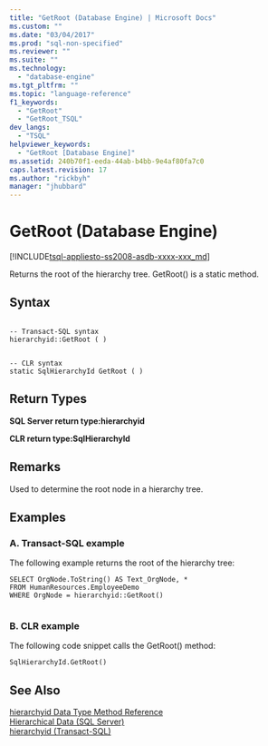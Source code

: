```yaml
---
title: "GetRoot (Database Engine) | Microsoft Docs"
ms.custom: ""
ms.date: "03/04/2017"
ms.prod: "sql-non-specified"
ms.reviewer: ""
ms.suite: ""
ms.technology: 
  - "database-engine"
ms.tgt_pltfrm: ""
ms.topic: "language-reference"
f1_keywords: 
  - "GetRoot"
  - "GetRoot_TSQL"
dev_langs: 
  - "TSQL"
helpviewer_keywords: 
  - "GetRoot [Database Engine]"
ms.assetid: 240b70f1-eeda-44ab-b4bb-9e4af80fa7c0
caps.latest.revision: 17
ms.author: "rickbyh"
manager: "jhubbard"
---
```

# GetRoot (Database Engine)
[!INCLUDE[tsql-appliesto-ss2008-asdb-xxxx-xxx_md](../../relational-databases/import-export/includes/tsql-appliesto-ss2008-asdb-xxxx-xxx-md.md)]

  Returns the root of the hierarchy tree. GetRoot() is a static method.  
  
## Syntax  
  
```  
  
-- Transact-SQL syntax  
hierarchyid::GetRoot ( )   
```  
  
```  
  
-- CLR syntax  
static SqlHierarchyId GetRoot ( )   
```  
  
## Return Types  
 **SQL Server return type:hierarchyid**  
  
 **CLR return type:SqlHierarchyId**  
  
## Remarks  
 Used to determine the root node in a hierarchy tree.  
  
## Examples  
  
### A. Transact-SQL example  
 The following example returns the root of the hierarchy tree:  
  
```  
SELECT OrgNode.ToString() AS Text_OrgNode, *  
FROM HumanResources.EmployeeDemo  
WHERE OrgNode = hierarchyid::GetRoot()  
  
```  
  
### B. CLR example  
 The following code snippet calls the GetRoot() method:  
  
```  
SqlHierarchyId.GetRoot()  
```  
  
## See Also  
 [hierarchyid Data Type Method Reference](../../a9retired/hierarchyid-data-type-method-reference.md)   
 [Hierarchical Data &#40;SQL Server&#41;](../../relational-databases/hierarchical-data-sql-server.md)   
 [hierarchyid &#40;Transact-SQL&#41;](../../t-sql/data-types/hierarchyid-data-type-method-reference.md)  
  
  